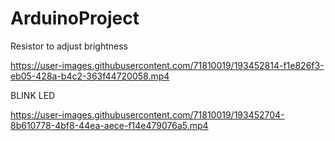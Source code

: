# ArduinoProject

Resistor to adjust brightness

https://user-images.githubusercontent.com/71810019/193452814-f1e826f3-eb05-428a-b4c2-363f44720058.mp4


BLINK LED




https://user-images.githubusercontent.com/71810019/193452704-8b610778-4bf8-44ea-aece-f14e479076a5.mp4


